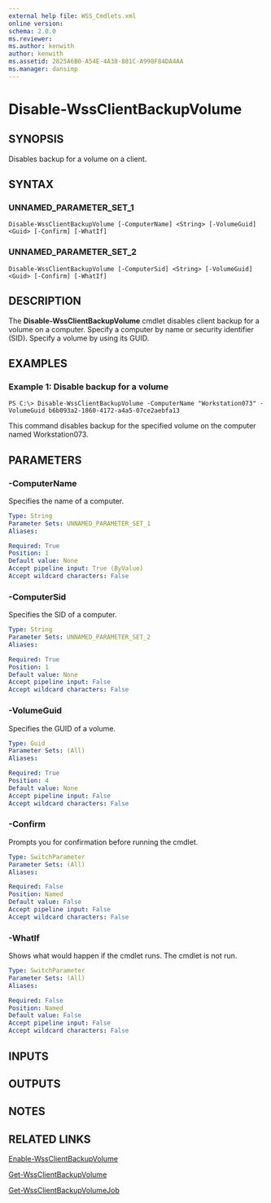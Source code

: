 ```yaml
---
external help file: WSS_Cmdlets.xml
online version: 
schema: 2.0.0
ms.reviewer:
ms.author: kenwith
author: kenwith
ms.assetid: 2825A6B0-A54E-4A38-881C-A998F84DA4AA
ms.manager: dansimp
---
```


# Disable-WssClientBackupVolume

## SYNOPSIS
Disables backup for a volume on a client.

## SYNTAX

### UNNAMED_PARAMETER_SET_1
```
Disable-WssClientBackupVolume [-ComputerName] <String> [-VolumeGuid] <Guid> [-Confirm] [-WhatIf]
```

### UNNAMED_PARAMETER_SET_2
```
Disable-WssClientBackupVolume [-ComputerSid] <String> [-VolumeGuid] <Guid> [-Confirm] [-WhatIf]
```

## DESCRIPTION
The **Disable-WssClientBackupVolume** cmdlet disables client backup for a volume on a computer.
Specify a computer by name or security identifier (SID).
Specify a volume by using its GUID.

## EXAMPLES

### Example 1: Disable backup for a volume
```
PS C:\> Disable-WssClientBackupVolume -ComputerName "Workstation073" -VolumeGuid b6b093a2-1860-4172-a4a5-07ce2aebfa13
```

This command disables backup for the specified volume on the computer named Workstation073.

## PARAMETERS

### -ComputerName
Specifies the name of a computer.

```yaml
Type: String
Parameter Sets: UNNAMED_PARAMETER_SET_1
Aliases: 

Required: True
Position: 1
Default value: None
Accept pipeline input: True (ByValue)
Accept wildcard characters: False
```

### -ComputerSid
Specifies the SID of a computer.

```yaml
Type: String
Parameter Sets: UNNAMED_PARAMETER_SET_2
Aliases: 

Required: True
Position: 1
Default value: None
Accept pipeline input: False
Accept wildcard characters: False
```

### -VolumeGuid
Specifies the GUID of a volume.

```yaml
Type: Guid
Parameter Sets: (All)
Aliases: 

Required: True
Position: 4
Default value: None
Accept pipeline input: False
Accept wildcard characters: False
```

### -Confirm
Prompts you for confirmation before running the cmdlet.

```yaml
Type: SwitchParameter
Parameter Sets: (All)
Aliases: 

Required: False
Position: Named
Default value: False
Accept pipeline input: False
Accept wildcard characters: False
```

### -WhatIf
Shows what would happen if the cmdlet runs.
The cmdlet is not run.

```yaml
Type: SwitchParameter
Parameter Sets: (All)
Aliases: 

Required: False
Position: Named
Default value: False
Accept pipeline input: False
Accept wildcard characters: False
```

## INPUTS

## OUTPUTS

## NOTES

## RELATED LINKS

[Enable-WssClientBackupVolume](./Enable-WssClientBackupVolume.md)

[Get-WssClientBackupVolume](./Get-WssClientBackupVolume.md)

[Get-WssClientBackupVolumeJob](./Get-WssClientBackupVolumeJob.md)


